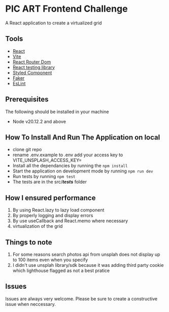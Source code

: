 # PIC ART Frontend Challenge 

A React application to create a virtualized grid


## Tools

- [React](https://reactjs.org/)
- [Vite](https://vitejs.dev/)
- [React Router Dom](https://www.npmjs.com/package/react-router-dom)
- [React testing library](https://testing-library.com/docs/react-testing-library/intro/)
- [Styled Component](https://styled-components.com/)
- [Faker](https://www.npmjs.com/package/@faker-js/faker)
- [EsLint](https://www.npmjs.com/package/eslint)


## Prerequisites

The following should be installed in your machine

- Node v20.12.2 and above

## How To Install And Run The Application on local

- clone git repo
- rename .env.example to .env add your access key to VITE_UNSPLASH_ACCESS_KEY=
- Install all the dependancies by running the `npm install`
- Start the application on development mode by running `npm run dev`
- Run tests by running `npm test`
- The tests are in the src/___tests___ folder

## How I ensured performance
1. By using React.lazy to lazy load component
2. By properly logging and display errors
3. By use useCallback and React.memo where necessary
4. virtualization of the grid

## Things to note
1. For some reasons search photos api from unsplah does not display up to 100 items even when you specify
2. I didn't use unsplah library/sdk because it was adding third party cookie which lighthouse flagged as not a best pratice


## Issues

Issues are always very welcome. Please be sure to create a constructive issue when neccessary.
